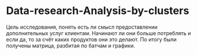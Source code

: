 # Data-research-Analysis-by-clusters

Цель исследования, понять есть ли смысл предоставлении дополнительных услуг клиентам. 
Начинают ли они больше потреблять и если да, то за счёт каких продуктов они это делают. 
По итогу были получены матрица, разбитая по батчам и графики. 

